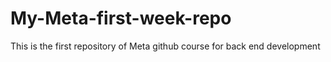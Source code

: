 # My-Meta-first-week-repo
This is the first repository of Meta github course for back end development
